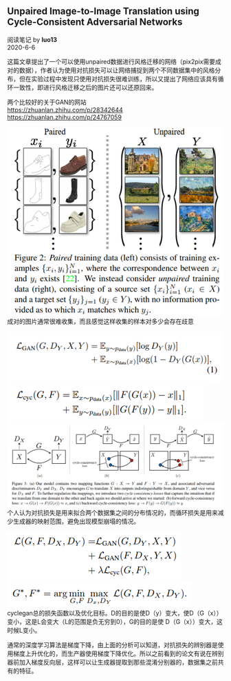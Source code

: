 ## Unpaired Image-to-Image Translation using Cycle-Consistent Adversarial Networks
阅读笔记 by **luo13**  
2020-6-6  

这篇文章提出了一个可以使用unpaired数据进行风格迁移的网络（pix2pix需要成对的数据），作者认为使用对抗损失可以让网络捕捉到两个不同数据集中的风格分布，但在实验过程中发现只使用对抗损失很难训练，所以又提出了网络应该具有循环一致性，即进行风格迁移之后的图片还可以还原回来。  

两个比较好的关于GAN的网站  
https://zhuanlan.zhihu.com/p/28342644  
https://zhuanlan.zhihu.com/p/24767059  

![cyclegan](../../img/cyclegan/paired_unpaired.png)   
成对的图片通常很难收集，而且感觉这样收集的样本对多少会存在歧意  

![cyclegan](../../img/cyclegan/对抗损失.png)   
![cyclegan](../../img/cyclegan/循环损失.png)   
![cyclegan](../../img/cyclegan/循环一致.png)   
个人认为对抗损失是用来拟合两个数据集之间的分布情况的，而循环损失是用来减少生成器的映射范围，避免出现模型崩塌的情况。  

![cyclegan](../../img/cyclegan/总的损失.png)   
![cyclegan](../../img/cyclegan/优化目标.png)   
cyclegan总的损失函数以及优化目标。D的目的是使D（y）变大，使D（G（x））变小，这是L会变大（L的范围是负无穷到0），G的目的是使  D（G（x））变大，这时候L变小。  

通常的深度学习算法是梯度下降，由上面的分析可以知道，对抗损失的辨别器是使用梯度上升优化的，而生产器使用梯度下降优化。所以之前看到的论文有说在辨别器前加入梯度反向层，这样可以让生成器提取到那些混淆分别器的，数据集之前共有的特征。    
